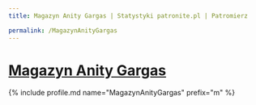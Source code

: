 ```yaml
---
title: Magazyn Anity Gargas | Statystyki patronite.pl | Patromierz

permalink: /MagazynAnityGargas
---
```


# [Magazyn Anity Gargas](https://patronite.pl/MagazynAnityGargas)

{% include profile.md name="MagazynAnityGargas" prefix="m" %}
